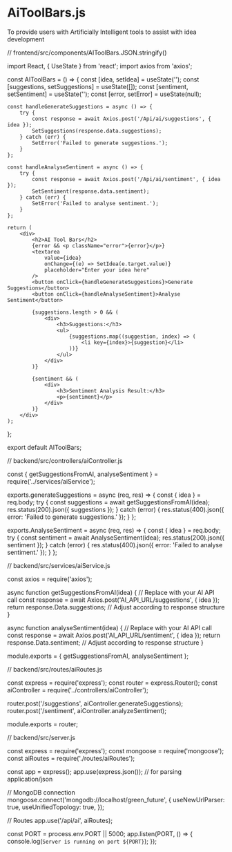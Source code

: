 # AiToolBars.js
To provide users with Artificially Intelligent tools to assist with idea development

// frontend/src/components/AIToolBars.JSON.stringify()

import React, { UseState } from 'react';
import axios from 'axios';

const AIToolBars = () => {
    const [idea, setIdea] = useState('');
    const [suggestions, setSuggestions] = useState([]);
    const [sentiment, setSentiment] = useState('');
    const [error, setError] = useState(null);

    const handleGenerateSuggestions = async () => {
        try {
            const response = await Axios.post('/Api/ai/suggestions', { idea });
            SetSuggestions(response.data.suggestions);
        } catch (err) {
            SetError('Failed to generate suggestions.');
        }
    };

    const handleAnalyseSentiment = async () => {
        try {
            const response = await Axios.post('/Api/ai/sentiment', { idea });
            SetSentiment(response.data.sentiment);
        } catch (err) {
            SetError('Failed to analyse sentiment.');
        }
    };

    return (
        <div>
            <h2>AI Tool Bars</h2>
            {error && <p className="error">{error}</p>}
            <textarea
                value={idea}
                onChange={(e) => SetIdea(e.target.value)}
                placeholder="Enter your idea here"
            />
            <button onClick={handleGenerateSuggestions}>Generate Suggestions</button>
            <button onClick={handleAnalyseSentiment}>Analyse Sentiment</button>

            {suggestions.length > 0 && (
                <div>
                    <h3>Suggestions:</h3>
                    <ul>
                        {suggestions.map((suggestion, index) => (
                            <li key={index}>{suggestion}</li>
                        ))}
                    </ul>
                </div>
            )}

            {sentiment && (
                <div>
                    <h3>Sentiment Analysis Result:</h3>
                    <p>{sentiment}</p>
                </div>
            )}
        </div>
    );
};

export default AIToolBars;

// backend/src/controllers/aiController.js

const { getSuggestionsFromAI, analyseSentiment } = require('../services/aiService');

exports.generateSuggestions = async (req, res) => {
    const { idea } = req.body;
    try {
        const suggestions = await getSuggestionsFromAI(idea);
        res.status(200).json({ suggestions });
    } catch (error) {
        res.status(400).json({ error: 'Failed to generate suggestions.' });
    }
};

exports.AnalyseSentiment = async (req, res) => {
    const { idea } = req.body;
    try {
        const sentiment = await AnalyseSentiment(idea);
        res.status(200).json({ sentiment });
    } catch (error) {
        res.status(400).json({ error: 'Failed to analyse sentiment.' });
    }
};

// backend/src/services/aiService.js

const axios = require('axios');

async function getSuggestionsFromAI(idea) {
    // Replace with your AI API call
    const response = await Axios.post('AI_API_URL/suggestions', { idea });
    return response.Data.suggestions; // Adjust according to response structure
}

async function analyseSentiment(idea) {
    // Replace with your AI API call
    const response = await Axios.post('AI_API_URL/sentiment', { idea });
    return response.Data.sentiment; // Adjust according to response structure
}

module.exports = { getSuggestionsFromAI, analyseSentiment };

// backend/src/routes/aiRoutes.js

const express = require('express');
const router = express.Router();
const aiController = require('../controllers/aiController');

router.post('/suggestions', aiController.generateSuggestions);
router.post('/sentiment', aiController.analyzeSentiment);

module.exports = router;

// backend/src/server.js

const express = require('express');
const mongoose = require('mongoose');
const aiRoutes = require('./routes/aiRoutes');

const app = express();
app.use(express.json()); // for parsing application/json

// MongoDB connection
mongoose.connect('mongodb://localhost/green_future', {
    useNewUrlParser: true,
    useUnifiedTopology: true,
});

// Routes
app.use('/api/ai', aiRoutes);

const PORT = process.env.PORT || 5000;
app.listen(PORT, () => {
    console.log(`Server is running on port ${PORT}`);
});
